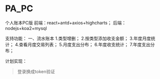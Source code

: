 # PA_PC
个人账本PC版
前端：react+antd+axios+highcharts；
后端：nodejs+koa2+mysql

支持功能：
一、流水账本
  1.类型增删；
  2.按类型添加收支金额；
  3.年度月度统计；
  4.查看月度交易列表；
  5.月度支出分布；
  6.年度收支统计；
  7.年度支出分布；

计划实现：
  >登录换成token验证

